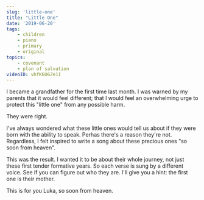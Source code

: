 ```yaml
---
slug: 'little-one'
title: "Little One"
date: '2019-06-20'
tags: 
    - children
    - piano
    - primary
    - original
topics: 
    - covenant
    - plan of salvation
videoID: vhfK6U6Ze1I
---
```


I became a grandfather for the first time last month.  I was warned by my parents that it would feel different; that I would feel an overwhelming urge to protect this "little one" from any possible harm.  

They were right.

I've always wondered what these little ones would tell us about if they were born with the ability to speak.  Perhas there's a reason they're not.  Regardless, I felt inspired to write a song about these precious ones "so soon from heaven". 

This was the result.  I wanted it to be about their whole journey, not just these first tender formative years. So each verse is sung by a different voice.  See if you can figure out who they are.  I'll give you a hint: the first one is their mother. 

This is for you Luka, so soon from heaven.
